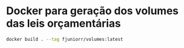 # Docker para geração dos volumes das leis orçamentárias

```bash
docker build . --tag fjuniorr/volumes:latest
```

